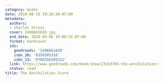```yaml
---
category: books
date: 2018-08-16 19:20:38-07:00
metadata:
  authors:
  - Charles Stross
  cover: 2496661828.jpg
  end_date: 2018-09-06 19:08:31-07:00
  format: hardcover
  ids:
    goodreads: '2496661828'
    isbn_10: '0356505316'
    isbn_13: '9780356505312'
  link: https://www.goodreads.com/book/show/23154785-the-annihilation-score
  status: read
title: The Annihilation Score
---
```

